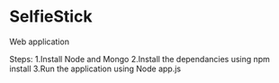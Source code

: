 # SelfieStick
Web application

Steps:
1.Install Node and Mongo
2.Install the dependancies using npm install
3.Run the application using Node app.js
